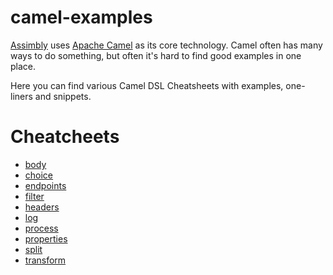 # camel-examples

[Assimbly](https://github.com/assimbly/gateway) uses [Apache Camel](https://camel.apache.org/) as its core technology. Camel often has many ways to do something, but often it's hard to find good examples in one place.

Here you can find various Camel DSL Cheatsheets with examples, one-liners and snippets.

# Cheatcheets

- [body](https://github.com/assimbly/camel-examples/blob/main/body.md)
- [choice](https://github.com/assimbly/camel-examples/blob/main/choice.md)
- [endpoints](https://github.com/assimbly/camel-examples/blob/main/endpoints.md)
- [filter](https://github.com/assimbly/camel-examples/blob/main/filter.md)
- [headers](https://github.com/assimbly/camel-examples/blob/main/headers.md)
- [log](https://github.com/assimbly/camel-examples/blob/main/log.md)
- [process](https://github.com/assimbly/camel-examples/blob/main/process.md)
- [properties](https://github.com/assimbly/camel-examples/blob/main/properties.md)
- [split](https://github.com/assimbly/camel-examples/blob/main/split.md)
- [transform](https://github.com/assimbly/camel-examples/blob/main/transform.md)
